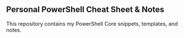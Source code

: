 ## Personal PowerShell Cheat Sheet & Notes

This repository contains my PowerShell Core snippets, templates, and notes.
